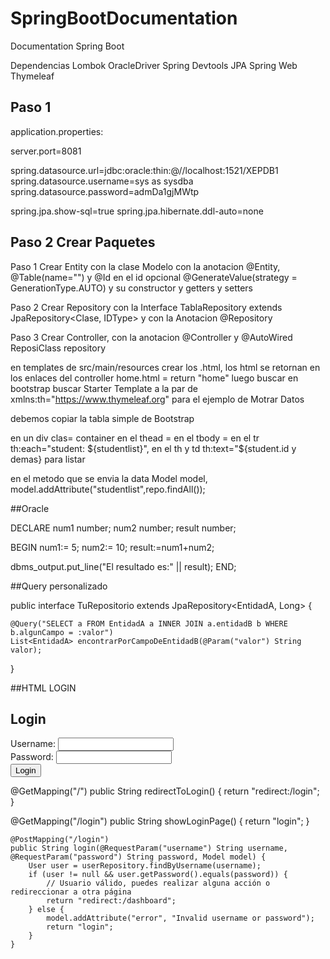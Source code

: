 # SpringBootDocumentation
Documentation Spring  Boot

Dependencias
Lombok
OracleDriver
Spring Devtools
JPA
Spring Web
Thymeleaf


## Paso 1
application.properties:

server.port=8081

spring.datasource.url=jdbc:oracle:thin:@//localhost:1521/XEPDB1
spring.datasource.username=sys as sysdba
spring.datasource.password=admDa1gjMWtp

spring.jpa.show-sql=true
spring.jpa.hibernate.ddl-auto=none



## Paso 2 Crear Paquetes

Paso 1 Crear Entity con la clase Modelo con la anotacion @Entity, @Table(name="") y @Id en el id opcional @GenerateValue(strategy = GenerationType.AUTO) y su constructor y getters y setters

Paso 2 Crear Repository con la Interface TablaRepository extends JpaRepository<Clase, IDType> y con la Anotacion @Repository

Paso 3 Crear Controller, con la anotacion  @Controller y @AutoWired ReposiClass repository

en templates de src/main/resources
crear los .html, 
los html  se retornan en los enlaces del controller home.html = return "home"
luego buscar en bootstrap
buscar Starter Template
a la par de xmlns:th="https://www.thymeleaf.org"
para el ejemplo de Motrar Datos

debemos copiar la tabla simple de Bootstrap

en un div clas= container
en el thead = 
en el tbody = en el tr th:each="student: ${studentlist}", en el th y td th:text="${student.id y demas} para listar

en el metodo que se envia la data Model model, model.addAttribute("studentlist",repo.findAll());


##Oracle

DECLARE
num1 number;
num2 number;
result number;

BEGIN
num1:= 5;
num2:= 10;
result:=num1+num2;

dbms_output.put_line("El resultado es:" || result);
END;




##Query personalizado


public interface TuRepositorio extends JpaRepository<EntidadA, Long> {

    @Query("SELECT a FROM EntidadA a INNER JOIN a.entidadB b WHERE b.algunCampo = :valor")
    List<EntidadA> encontrarPorCampoDeEntidadB(@Param("valor") String valor);

}




##HTML LOGIN
<!DOCTYPE html>
<html xmlns:th="http://www.thymeleaf.org">
<head>
    <meta charset="UTF-8">
    <title>Login</title>
</head>
<body>
    <h2>Login</h2>
    <form action="#" th:action="@{/login}" method="post">
        <label for="username">Username:</label>
        <input type="text" id="username" name="username" required>
        <br>
        <label for="password">Password:</label>
        <input type="password" id="password" name="password" required>
        <br>
        <input type="submit" value="Login">
    </form>
</body>
</html>


@GetMapping("/")
    public String redirectToLogin() {
        return "redirect:/login";
    }

@GetMapping("/login")
    public String showLoginPage() {
        return "login";
    }

    @PostMapping("/login")
    public String login(@RequestParam("username") String username, @RequestParam("password") String password, Model model) {
        User user = userRepository.findByUsername(username);
        if (user != null && user.getPassword().equals(password)) {
            // Usuario válido, puedes realizar alguna acción o redireccionar a otra página
            return "redirect:/dashboard";
        } else {
            model.addAttribute("error", "Invalid username or password");
            return "login";
        }
    }
